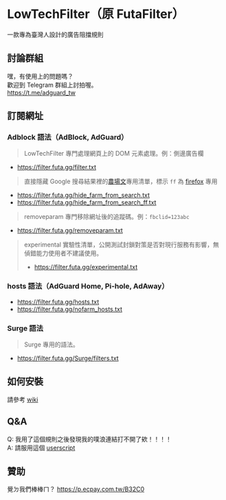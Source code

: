 # LowTechFilter（原 FutaFilter）
一款專為臺灣人設計的廣告阻擋規則

## 討論群組
嘿，有使用上的問題嗎？ \
歡迎到 Telegram 群組上討拍喔。 \
https://t.me/adguard_tw


## 訂閱網址
### Adblock 語法（AdBlock, AdGuard）
> LowTechFilter 專門處理網頁上的 DOM 元素處理。例：側邊廣告欄
- <https://filter.futa.gg/filter.txt>
> 直接隱藏 Google 搜尋結果裡的[農場文](https://content-farm-terminator.blogspot.com/2018/12/about-content-farm-terminator.html)專用清單，標示 `ff` 為 [firefox](https://www.mozilla.org/firefox) 專用
- <https://filter.futa.gg/hide_farm_from_search.txt>
- <https://filter.futa.gg/hide_farm_from_search_ff.txt>
> removeparam 專門移除網址後的追蹤碼。例：`fbclid=123abc`
- <https://filter.futa.gg/removeparam.txt>
> experimental 實驗性清單，公開測試封鎖對策是否對現行服務有影響，無偵錯能力使用者不建議使用。
> - <https://filter.futa.gg/experimental.txt>
### hosts 語法（AdGuard Home, Pi-hole, AdAway）
- <https://filter.futa.gg/hosts.txt>
- <https://filter.futa.gg/nofarm_hosts.txt>
### Surge 語法
> Surge 專用的語法。
- <https://filter.futa.gg/Surge/filters.txt>

## 如何安裝
請參考 [wiki](https://github.com/FutaGuard/FutaFilter/wiki)

## Q&A

Q: 我用了這個規則之後發現我的噗浪連結打不開了欸！！！！\
A: 請服用這個 [userscript](https://greasyfork.org/en/scripts/40884-plurk-no-redirector)

## 贊助
覺ㄉ我們棒棒ㄇ？
https://p.ecpay.com.tw/B32C0
